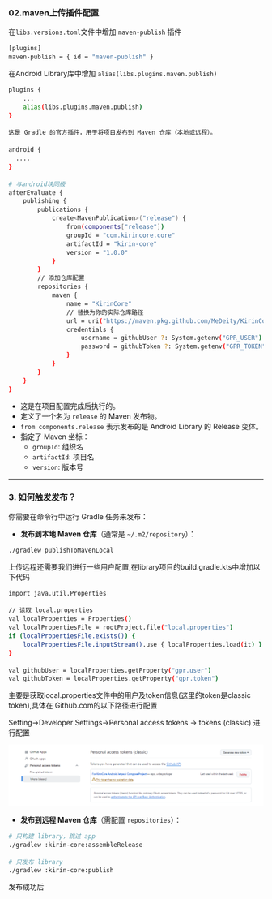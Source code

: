 ### 02.maven上传插件配置
在`libs.versions.toml`文件中增加 `maven-publish` 插件
```bash
[plugins]
maven-publish = { id = "maven-publish" }
```
在Android Library库中增加 `alias(libs.plugins.maven.publish)`
```bash
plugins {
    ...
    alias(libs.plugins.maven.publish)
}

这是 Gradle 的官方插件，用于将项目发布到 Maven 仓库（本地或远程）。

android {
  ....
}

# 与android块同级
afterEvaluate {
    publishing {
        publications {
            create<MavenPublication>("release") {
                from(components["release"])
                groupId = "com.kirincore.core"
                artifactId = "kirin-core"
                version = "1.0.0"
            }
        }
        // 添加仓库配置
        repositories {
            maven {
                name = "KirinCore"
                // 替换为你的实际仓库路径
                url = uri("https://maven.pkg.github.com/MeDeity/KirinCore")
                credentials {
                    username = githubUser ?: System.getenv("GPR_USER")
                    password = githubToken ?: System.getenv("GPR_TOKEN")
                }
            }
        }
    }
}
```

- 这是在项目配置完成后执行的。
- 定义了一个名为 `release` 的 Maven 发布物。
- `from components.release` 表示发布的是 Android Library 的 Release 变体。
- 指定了 Maven 坐标：
    - `groupId`: 组织名
    - `artifactId`: 项目名
    - `version`: 版本号
---

### 3. **如何触发发布？**
你需要在命令行中运行 Gradle 任务来发布：

- **发布到本地 Maven 仓库**（通常是 `~/.m2/repository`）：
```bash
./gradlew publishToMavenLocal
```

上传远程还需要我们进行一些用户配置,在library项目的build.gradle.kts中增加以下代码
```bash
import java.util.Properties

// 读取 local.properties
val localProperties = Properties()
val localPropertiesFile = rootProject.file("local.properties")
if (localPropertiesFile.exists()) {
    localPropertiesFile.inputStream().use { localProperties.load(it) }
}

val githubUser = localProperties.getProperty("gpr.user")
val githubToken = localProperties.getProperty("gpr.token")
```
主要是获取local.properties文件中的用户及token信息(这里的token是classic token),具体在 Github.com的以下路径进行配置

Setting->Developer Settings->Personal access tokens -> tokens (classic) 进行配置

![Personal access tokens](images/Personal-access-tokens.png)

- **发布到远程 Maven 仓库**（需配置 `repositories`）：
```bash
# 只构建 library，跳过 app
./gradlew :kirin-core:assembleRelease

# 只发布 library
./gradlew :kirin-core:publish
```

发布成功后




